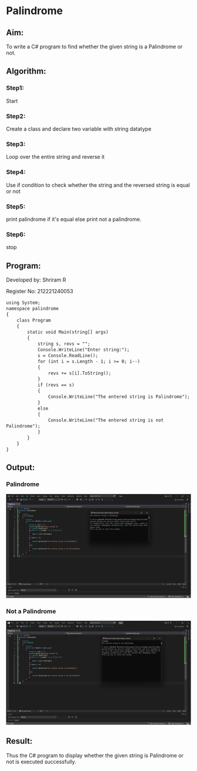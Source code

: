 # Palindrome


## Aim:
To write a C# program to find whether the given string is a Palindrome or not.



## Algorithm:

### Step1:
Start 

### Step2:
Create a class and declare two variable with string datatype

### Step3:
Loop over the entire string and reverse it

### Step4:
Use if condition to check whether the string and the reversed string is equal or not

### Step5:
print palindrome if it's equal else print not a palindrome.

### Step6:
stop




## Program:


Developed by: Shriram R

Register No: 212221240053
~~~
using System;
namespace palindrome
{
    class Program
    {
        static void Main(string[] args)
        {
            string s, revs = "";
            Console.WriteLine("Enter string:");
            s = Console.ReadLine();
            for (int i = s.Length - 1; i >= 0; i--)
            {
                revs += s[i].ToString();
            }
            if (revs == s)
            {
                Console.WriteLine("The entered string is Palindrome");
            }
            else
            {
                Console.WriteLine("The entered string is not Palindrome");
            }
        }
    }
}
~~~

## Output:
### Palindrome
![](https://github.com/Shriram2004/Palindrome/blob/main/EXPNO2.png)
### Not a Palindrome
![](https://github.com/Shriram2004/Palindrome/blob/main/EXPNO2.1.png)

## Result:

Thus the C# program to display whether the given string is Palindrome or not is executed successfully.
